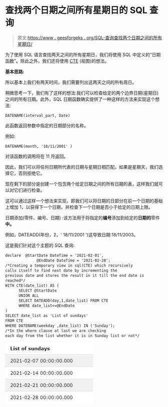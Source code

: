 # 查找两个日期之间所有星期日的 SQL 查询

> 原文:[https://www . geesforgeks . org/SQL-查询查找两个日期之间的所有星期日/](https://www.geeksforgeeks.org/sql-query-to-find-all-sundays-between-two-dates/)

为了使用 SQL 语言查找两天之间的所有星期日，我们将使用 SQL 中定义的“日期函数”。除此之外，我们还将使用 [CTE](https://www.geeksforgeeks.org/cte-in-sql/) (视图)的想法。

**基本思路:**

所以基本上我们有两天时间，我们需要列出这两天之间的所有周日。

稍微思考一下，我们有了这样的想法:我们可以检查给定的两个边界日期(星期日)之间的所有日期。此外，SQL 日期函数确实提供了一种这样的方法来实现这个想法:

```
DATENAME(interval_part, Date)
```

此函数返回参数中指定的日期部分的名称。

例如:

```
DATENAME(month, '18/11/2001' ) 
```

对该函数的调用将在 11 月返回。

因此，我们可以将任何日期所代表的日期与星期日相匹配。如果是星期天，我们选择它，否则拒绝它。

现在剩下的部分是创建一个包含两个给定日期之间的所有日期的表，这样我们就可以对它们进行检查。

这可以通过这样一个想法来实现，即我们可以将日期的日部分在前一个日期的基础上增加 1，以获得下一个日期，并检查下一个日期是否小于给定的日期上限。

日期添加(零件、编号、日期) :该方法用于将指定的**编号**添加到给定的**日期的**零件**中。**

例如，DATEADD(年份，2，' 18/11/2001 ')这导致日期:18/11/2003。

这是我们针对这个主题的 SQL 查询:

```
declare  @StartDate DateTime = '2021-02-01',
              @EndDate DateTime = '2021-02-28';
/*Creating a temporary view in sql(CTE) which recursively 
calls itself to find next date by incrementing the 
previous date and stores the result in it till the end date is reached*/
WITH CTE(date_list) AS (
      SELECT @StartDate
      UNION ALL
      SELECT DATEADD(day,1,date_list) FROM CTE
      WHERE date_list<=@EndDate
)
SELECT date_list as 'List of sundays'
FROM CTE
WHERE DATENAME(weekday ,date_list) IN ('Sunday');
/*In the where clause at last we are checking 
each day from the list whether it is in Sunday list or not*/
```

![](img/b5b887fe5663590df651f79d437442c8.png)